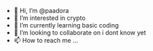 - 👋 Hi, I’m @paadora
- 👀 I’m interested in crypto
- 🌱 I’m currently learning basic coding 
- 💞️ I’m looking to collaborate on i dont know yet
- 📫 How to reach me ...

<!---
paadora/paadora is a ✨ special ✨ repository because its `README.md` (this file) appears on your GitHub profile.
You can click the Preview link to take a look at your changes.
--->
